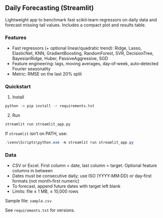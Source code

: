 ## Daily Forecasting (Streamlit)

Lightweight app to benchmark fast scikit‑learn regressors on daily data and forecast missing tail values. Includes a compact plot and results table.

### Features
- Fast regressors (+ optional linear/quadratic trend): Ridge, Lasso, ElasticNet, KNN, GradientBoosting, RandomForest, SVR, DecisionTree, BayesianRidge, Huber, PassiveAggressive, SGD
- Feature engineering: lags, moving averages, day‑of‑week, auto‑detected Fourier seasonality
- Metric: RMSE on the last 20% split

### Quickstart
1) Install
```bash
python -m pip install -r requirements.txt
```
2) Run
```bash
streamlit run streamlit_app.py
```
If `streamlit` isn’t on PATH, use:
```powershell
.\venv\Scripts\python.exe -m streamlit run streamlit_app.py
```

### Data
- CSV or Excel. First column = date, last column = target. Optional feature columns in between
- Dates must be consecutive daily; use ISO (YYYY‑MM‑DD) or day‑first formats (not month‑first numeric)
- To forecast, append future dates with target left blank
- Limits: file ≤ 1 MB, ≤ 10,000 rows

Sample file: `sample.csv`

See `requirements.txt` for versions.
